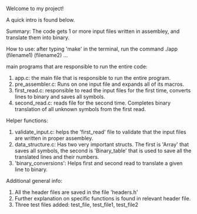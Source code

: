 Welcome to my project!

A quick intro is found below.

Summary: The code gets 1 or more input files written in assembley, and translate them into binary. 

How to use: after typing 'make' in the terminal, run the command ./app (filename1) (filename2) ...

main programs that are responsible to run the entire code:

1. app.c: the main file that is responsible to run the entire program.
2. pre_assembler.c: Runs on one input file and expands all of its macros.
3. first_read.c: responsible to read the input files for the first time, converts lines to binary and saves all symbols.
4. second_read.c: reads file for the second time. Completes binary translation of all unknown symbols from the first read.

Helper functions:
1. validate_input.c: helps the 'first_read' file to validate that the input files are written in proper assembley.
2. data_structure.c: Has two very important structs. The first is 'Array' that saves all symbols, the second is 'Binary_table' that is used to save all the translated lines and their numbers.
3. 'binary_conversions': Helps first and second read to translate a given line to binary.
 
Additional general info:
1. All the header files are saved in the file 'headers.h'
2. Further explanation on specific functions is found in relevant header file.
3. Three test files added: test_file, test_file1, test_file2
